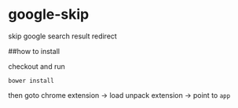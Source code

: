 google-skip
===========

skip google search result redirect

##how to install

checkout and run


    bower install
    
then goto chrome extension -> load unpack extension -> point to `app`
